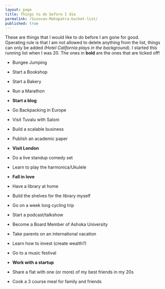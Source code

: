 ```yaml
---
layout: page
title: Things to do before I die
permalink: /Susovan-Mahapatra-bucket-list/
published: true
---
```

These are things that I would like to do before I am gone for good. 
Operating rule is that I am not allowed to delete anything from the list, things can only be added _(Hotel California plays in the background)_. I started this running list when I was 20. The ones in <b>bold</b> are the ones that are ticked off! 

- Bungee Jumping

- Start a Bookshop 

- Start a Bakery

- Run a Marathon

- **Start a blog**

- Go Backpacking in Europe 

- Visit Tuvalu with Saloni

- Build a scalable business

- Publish an academic paper 

- **Visit London**

- Do a live standup comedy set

- Learn to play the harmonica/Ukulele

- **Fall in love**

- Have a library at home

- Build the shelves for the library myself

- Go on a week long cycling trip 

- Start a podcast/talkshow

- Become a Board Member of Ashoka University 

- Take parents on an international vacation 

- Learn how to invest (create wealth?)

- Go to a music festival 

- **Work with a startup**

- Share a flat with one (or more) of my best friends in my 20s

- Cook a 3 course meal for family and friends
